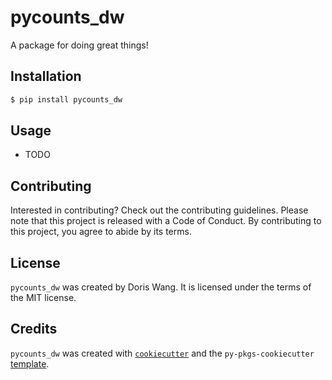 # pycounts_dw

A package for doing great things!

## Installation

```bash
$ pip install pycounts_dw
```

## Usage

- TODO

## Contributing

Interested in contributing? Check out the contributing guidelines. Please note that this project is released with a Code of Conduct. By contributing to this project, you agree to abide by its terms.

## License

`pycounts_dw` was created by Doris Wang. It is licensed under the terms of the MIT license.

## Credits

`pycounts_dw` was created with [`cookiecutter`](https://cookiecutter.readthedocs.io/en/latest/) and the `py-pkgs-cookiecutter` [template](https://github.com/py-pkgs/py-pkgs-cookiecutter).
